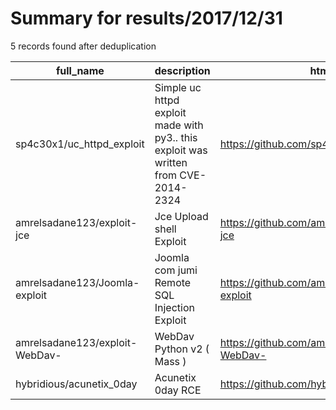 
# Summary for results/2017/12/31
    
5 records found after deduplication

| full_name | description | html_url | matched_list | matched_count | pushed_at | size | stargazers_count | language | forks_count | vul_ids |
|--------------------------------|-------------------------------------------------------------------------------------|---------------------------------------------------|-----------------|-----------------|---------------------------|--------|--------------------|------------|---------------|-------------------|
| sp4c30x1/uc_httpd_exploit | Simple uc httpd exploit made with py3.. this exploit was written from CVE-2014-2324 | https://github.com/sp4c30x1/uc_httpd_exploit | ['exploit'] | 1 | 2017-12-31 12:39:05+00:00 | 23 | 0 | Python | 2 | ['CVE-2014-2324'] |
| amrelsadane123/exploit-jce | Jce Upload shell Exploit | https://github.com/amrelsadane123/exploit-jce | ['exploit'] | 1 | 2017-12-31 16:40:43+00:00 | 3 | 0 | PHP | 3 | [] |
| amrelsadane123/Joomla-exploit | Joomla com jumi Remote SQL Injection Exploit | https://github.com/amrelsadane123/Joomla-exploit | ['exploit'] | 1 | 2017-12-31 16:50:22+00:00 | 1 | 0 | Perl | 1 | [] |
| amrelsadane123/exploit-WebDav- | WebDav Python v2 ( Mass ) | https://github.com/amrelsadane123/exploit-WebDav- | ['exploit'] | 1 | 2017-12-31 18:18:47+00:00 | 3 | 2 | Python | 1 | [] |
| hybridious/acunetix_0day | Acunetix 0day RCE | https://github.com/hybridious/acunetix_0day | ['0day', 'rce'] | 2 | 2017-12-31 21:28:02+00:00 | 13 | 0 | Python | 3 | [] |
